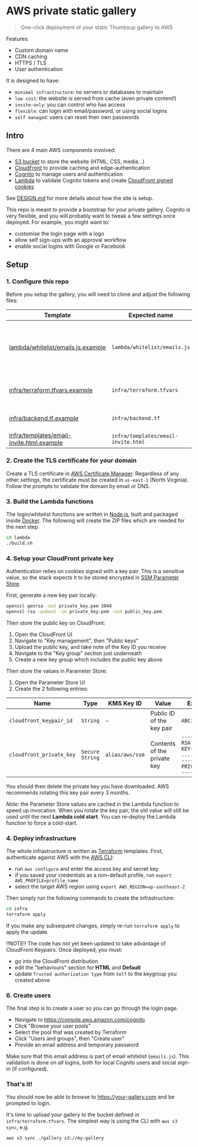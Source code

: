 # AWS private static gallery

> One-click deployment of your static Thumbsup gallery to AWS

Features:

- Custom domain name
- CDN caching
- HTTPS / TLS
- User authentication

It is designed to have:

- `minimal infrastructure`: no servers or databases to maintain
- `low cost`: the website is served from cache (even private content!)
- `invite-only`: you can control who has access
- `flexible`: can login with email/password, or using social logins
- `self managed`: users can reset their own passwords

## Intro

There are 4 main AWS components involved:

- [S3 bucket](https://aws.amazon.com/s3) to store the website (HTML, CSS, media...)
- [CloudFront](https://aws.amazon.com/cloudfront) to provide caching and edge-authentication
- [Cognito](https://aws.amazon.com/cognito) to manage users and authentication
- [Lambda](https://aws.amazon.com/lambda) to validate Cognito tokens and create [CloudFront signed cookies](http://docs.aws.amazon.com/AmazonCloudFront/latest/DeveloperGuide/private-content-signed-cookies.html)

See [DESIGN.md](DESIGN.md) for more details about how the site is setup.

This repo is meant to provide a bootstrap for your private gallery.
Cognito is very flexible, and you will probably want to tweak a few settings once deployed.
For example, you might want to:

- customise the login page with a logo
- allow self sign-ups with an approval workflow
- enable social logins with Google or Facebook

## Setup

### 1. Configure this repo

Before you setup the gallery, you will need to clone and adjust the following files:

| Template | Expected name | Content |
|----------|---------------|---------|
| [lambda/whitelist/emails.js.example](lambda/whitelist/emails.js.example) | `lambda/whitelist/emails.js` | List of email addresses that can access the gallery |
| [infra/terraform.tfvars.example](infra/terraform.tfvars.example) | `infra/terraform.tfvars` | S3 bucket name, domain name... |
| [infra/backend.tf.example](infra/backend.tf.example) | `infra/backend.tf` | Terraform state storage |
| [infra/templates/email-invite.html.example](infra/templates/email-invite.html.example) | `infra/templates/email-invite.html` | Email template |

### 2. Create the TLS certificate for your domain

Create a TLS certificate in [AWS Certificate Manager](https://console.aws.amazon.com/acm).
Regardless of any other settings, the certificate must be created  in `us-east-1` (North Virginia).
Follow the prompts to validate the domain by email or DNS.

### 3. Build the Lambda functions

The login/whitelist functions are written in [Node.js](https://nodejs.org),
built and packaged inside [Docker](https://www.docker.com).
The following will create the ZIP files which are needed for the next step.

```bash
cd lambda
./build.sh
```

### 4. Setup your CloudFront private key

Authentication relies on cookies signed with a key pair.
This is a sensitive value, so the stack expects it to be stored encrypted in
[SSM Parameter Store](https://docs.aws.amazon.com/systems-manager/latest/userguide/systems-manager-paramstore.html).

First, generate a new key pair locally:

``` bash
openssl genrsa -out private_key.pem 2048
openssl rsa -pubout -in private_key.pem -out public_key.pem
```

Then store the public key on CloudFront:

1. Open the CloudFront UI
2. Navigate to "Key management", then "Public keys"
3. Upload the public key, and take note of the Key ID you receive
4. Navigate to the "Key group" section just underneath
5. Create a new key group which includes the public key above

Then store the values in Parameter Store:

1. Open the Parameter Store UI
2. Create the 2 following entries:

| Name | Type | KMS Key ID | Value | Example |
|------|------|------------|-------|---------|
| `cloudfront_keypair_id`  | `String` | - | Public ID of the key pair | `ABC123456789` |
| `cloudfront_private_key` | `Secure String` | `alias/aws/ssm` | Contents of the private key | `-----BEGIN RSA PRIVATE KEY-----`<br />`...`<br/>`-----END RSA PRIVATE KEY-----` |

You should then delete the private key you have downloaded.
AWS recommends rotating this key pair every 3 months.

*Note:* the Parameter Store values are cached in the Lambda function to speed up invocation.
When you rotate the key pair, the old value will still be used until the next **Lambda cold start**.
You can re-deploy the Lambda function to force a cold-start.

### 4. Deploy infrastructure

The whole infrastructure is written as [Terraform](https://www.terraform.io/) templates.
First, authenticate against AWS with the [AWS CLI](https://aws.amazon.com/cli‎):

- run `aws configure` and enter the access key and secret key
- if you saved your credentials as a non-default profile, run `export AWS_PROFILE=profile_name`
- select the target AWS region using `export AWS_REGION=ap-southeast-2`

Then simply run the following commands to create the infrastructure:

```bash
cd infra
terraform apply
```

If you make any subsequent changes, simply re-run `terraform apply` to apply the update.

!!NOTE!! The code has not yet been updated to take advantage of CloudFront Keypairs.
Once deployed, you must:

- go into the CloudFront distribution
- edit the "behaviours" section for **HTML** and **Default**
- update `Trusted authorization type` from `Self` to the keygroup you created above

### 6. Create users

The final step is to create a user so you can go through the login page.

- Navigate to https://console.aws.amazon.com/cognito
- Click "Browse your user pools"
- Select the pool that was created by Terraform
- Click "Users and groups", then "Create user"
- Provide an email address and temporary password

Make sure that this email address is part of email whitelist (`emails.js`).
This validation is done on _all_ logins, both for local Cognito users and social sign-in (if configured).

### That's it!

You should now be able to browse to https://your-gallery.com and be prompted to login.

It's time to upload your gallery to the bucket defined in `infra/terraform.tfvars`.
The simplest way is using the CLI with `aws s3 sync`, e.g.

```bash
aws s3 sync ./gallery s3://my-gallery
```
